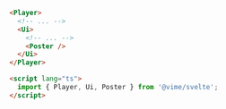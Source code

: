 ```html {5,10} title="example.svelte"
<Player>
  <!-- ... -->
  <Ui>
    <!-- ... -->
    <Poster />
  </Ui>
</Player>

<script lang="ts">
  import { Player, Ui, Poster } from '@vime/svelte';
</script>
```
